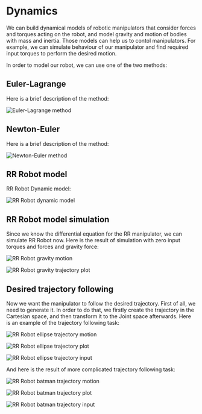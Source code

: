# Dynamics

We can build dynamical models of robotic manipulators that consider forces and torques acting on the robot, and model gravity and motion of bodies with mass and inertia. Those models can help us to contol manipulators. For example, we can simulate behaviour of our manipulator and find required input torques to perform the desired motion. 

In order to model our robot, we can use one of the two methods:

## Euler-Lagrange

Here is a brief description of the method:

![Euler-Lagrange method](images/euler_lagrange.png)

## Newton-Euler

Here is a brief description of the method:

![Newton-Euler method](images/newton_euler.png)

## RR Robot model

RR Robot Dynamic model:

![RR Robot dynamic model](images/rr_robot_model.png)

## RR Robot model simulation

Since we know the differential equation for the RR manipulator, we can simulate RR Robot now. Here is the result of simulation with zero input torques and forces and gravity force:

![RR Robot gravity motion](images/rr_robot_gravity.gif)

![RR Robot gravity trajectory plot](images/rr_robot_gravity_qs.png)

## Desired trajectory following

Now we want the manipulator to follow the desired trajectory. First of all, we need to generate it. In order to do that, we firstly create the trajectory in the Cartesian space, and then transform it to the Joint space afterwards. Here is an example of the trajectory following task:

![RR Robot ellipse trajectory motion](images/rr_robot_trajectory_ellipse.gif)

![RR Robot ellipse trajectory plot](images/rr_robot_ellipse_qs.png)

![RR Robot ellipse trajectory input](images/rr_robot_ellipse_us.png)

And here is the result of more complicated trajectory following task:

![RR Robot batman trajectory motion](images/rr_robot_trajectory_batman.gif)

![RR Robot batman trajectory plot](images/rr_robot_batman_qs.png)

![RR Robot batman trajectory input](images/rr_robot_batman_us.png)



